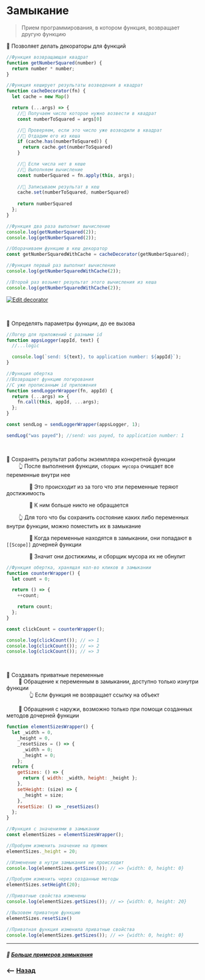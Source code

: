 # Замыкание

> Прием программирования, в котором функция, возвращает другую функцию

💠 Позволяет делать декораторы для функций      
```javascript
//Функция возвращающая квадрат
function getNumberSquared(number) {
  return number * number;
}

//Функция кеширует результаты возведения в квадрат
function cacheDecorator(fn) {
  let cache = new Map()

  return (...args) => {
    //🎯 Получаем число которое нужно возвести в квадрат
    const numberToSquared = args[0]

    //🎯 Проверяем, если это число уже возводили в квадрат
    //🎯 Отдадим его из кеша 
    if (cache.has(numberToSquared)) {
      return cache.get(numberToSquared)
    }

    //🎯 Если числа нет в кеше
    //🎯 Выполняем вычисление
    const numberSquared = fn.apply(this, args);
    
    //🎯 Записываем результат в кеш
    cache.set(numberToSquared, numberSquared)
    
    return numberSquared
  };
}

//Функция два раза выполнит вычисление 
console.log(getNumberSquared(2));
console.log(getNumberSquared(2));

//Оборачиваем функцию в кеш декоратор
const getNumberSquaredWithCache = cacheDecorator(getNumberSquared);

//Функция первый раз выполнит вычисление
console.log(getNumberSquaredWithCache(2));

//Второй раз возьмет результат этого вычисления из кеша
console.log(getNumberSquaredWithCache(2));
```
[![Edit decorator](https://codesandbox.io/static/img/play-codesandbox.svg)](https://codesandbox.io/s/decorator-jyl4b?fontsize=14&hidenavigation=1&theme=dark)

<br>

💠 Определять параметры функции, до ее вызова
```javascript
//Логер для приложений с разными id
function appsLogger(appId, text) {
  //...logic

  console.log(`send: ${text}, to application number: ${appId}`);
}

//Функция обертка
//Возвращает функцию логирования
//С уже прописанным id приложения
function sendLoggerWrapper(fn, appId) {
  return (...args) => {
    fn.call(this, appId, ...args);
  };
}

const sendLog = sendLoggerWrapper(appsLogger, 1);

sendLog("was payed"); //send: was payed, to application number: 1 
```

<br>

💠 Сохранять результат работы экземпляра конкретной функции  
&emsp;&emsp; 👆 После выполнения функции, `сборщик мусора` очищает все переменные внутри нее  

&emsp;&emsp;&emsp;&emsp; 🎯 Это происходит из за того что эти переменные теряют достижимость

&emsp;&emsp;&emsp;&emsp; 🎯 К ним больше никто не обращается

 
&emsp;&emsp; 👆 Для того что бы сохранить состояние каких либо переменных внутри функции, можно поместить их в замыкание
      
&emsp;&emsp;&emsp;&emsp; 🎯 Когда переменные находятся в замыкании, они попадают в `[[Scope]]` дочерней функции
  
&emsp;&emsp;&emsp;&emsp; 🎯 Значит они достижимы, и сборщик мусора их не обнулит
```javascript
//Функция обертка, хранящая кол-во кликов в замыкании
function counterWrapper() {
  let count = 0;

  return () => {
    ++count;

    return count;
  };
}

const clickCount = counterWrapper();

console.log(clickCount()); // => 1
console.log(clickCount()); // => 2
console.log(clickCount()); // => 3
```

<br>

💠 Создавать приватные переменные      
&emsp;&emsp; 🎯 Обращение к переменным в замыкании, доступно только изнутри функции  
&emsp;&emsp;&emsp;&emsp; 👆 Если функция не возвращает ссылку на объект


&emsp;&emsp; 🎯 Обращения с наружи, возможно только при помощи созданных методов дочерней функции

```javascript
function elementSizesWrapper() {
  let _width = 0,
    _height = 0,
    _resetSizes = () => {
      _width = 0;
      _height = 0;
    };
  return {
    getSizes: () => {
      return { width: _width, height: _height };
    },
    setHeight: (size) => {
      _height = size;
    },
    resetSize: () => _resetSizes()
  };
}

//Функция с значениями в замыкании
const elementSizes = elementSizesWrapper();

//Пробуем изменить значение на прямик
elementSizes._height = 20;

//Изменение в нутри замыкания не происходит
console.log(elementSizes.getSizes()); // => {width: 0, height: 0}

//Пробуем изменить через созданные методы
elementSizes.setHeight(20);

//Приватные свойства изменены
console.log(elementSizes.getSizes()); // => {width: 0, height: 20}

//Вызовем приватную функцию
elementSizes.resetSize()

//Приватная функция изменила приватные свойства
console.log(elementSizes.getSizes()); // => {width: 0, height: 0}
```

---

##### 📗  **<a href="examplex/readme.md">Больше примеров замыкания</a>**

### ⟵ **<a href="../../readme.md">Назад</a>**
